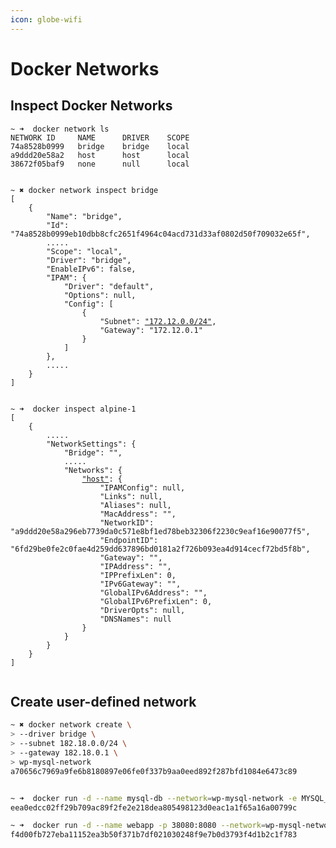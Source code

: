 ```yaml
---
icon: globe-wifi
---
```


# Docker Networks

## Inspect Docker Networks

<pre class="language-bash"><code class="lang-bash">~ ➜  docker network ls
NETWORK ID     NAME      DRIVER    SCOPE
74a8528b0999   bridge    bridge    local
a9ddd20e58a2   host      host      local
38672f05baf9   none      null      local


~ ✖ docker network inspect bridge
[
    {
        "Name": "bridge",
        "Id": "74a8528b0999eb10dbb8cfc2651f4964c04acd731d33af0802d50f709032e65f",
        .....
        "Scope": "local",
        "Driver": "bridge",
        "EnableIPv6": false,
        "IPAM": {
            "Driver": "default",
            "Options": null,
            "Config": [
                {
                    "Subnet": <a data-footnote-ref href="#user-content-fn-1">"172.12.0.0/24"</a>,
                    "Gateway": "172.12.0.1"
                }
            ]
        },
        .....
    }
]


~ ➜  docker inspect alpine-1      
[
    {
        .....
        "NetworkSettings": {
            "Bridge": "",
            .....
            "Networks": {
                <a data-footnote-ref href="#user-content-fn-2">"host"</a>: {
                    "IPAMConfig": null,
                    "Links": null,
                    "Aliases": null,
                    "MacAddress": "",
                    "NetworkID": "a9ddd20e58a296eb7739da0c571e8bf1ed78beb32306f2230c9eaf16e90077f5",
                    "EndpointID": "6fd29be0fe2c0fae4d259dd637896bd0181a2f726b093ea4d914cecf72bd5f8b",
                    "Gateway": "",
                    "IPAddress": "",
                    "IPPrefixLen": 0,
                    "IPv6Gateway": "",
                    "GlobalIPv6Address": "",
                    "GlobalIPv6PrefixLen": 0,
                    "DriverOpts": null,
                    "DNSNames": null
                }
            }
        }
    }
]

</code></pre>



## Create user-defined network

```bash
~ ✖ docker network create \
> --driver bridge \
> --subnet 182.18.0.0/24 \
> --gateway 182.18.0.1 \
> wp-mysql-network
a70656c7969a9fe6b8180897e06fe0f337b9aa0eed892f287bfd1084e6473c89


~ ➜  docker run -d --name mysql-db --network=wp-mysql-network -e MYSQL_ROOT_PASSWORD=db_pass123 mysql:5.6
eea0edcc02ff29b709ac89f2fe2e218dea805498123d0eac1a1f65a16a00799c

~ ➜  docker run -d --name webapp -p 38080:8080 --network=wp-mysql-network -e DB_Host=mysql-db -e DB_Password=db_pass123 --link mysql-db:mysql-db kodekloud/simple-webapp-mysql
f4d00fb727eba11152ea3b50f371b7df021030248f9e7b0d3793f4d1b2c1f783
```

[^1]: Subnet of bridge network

[^2]: the network to which the alpine-1 container is attached to&#x20;
